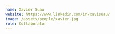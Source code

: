 ```yaml
---
name: Xavier Suau
website: https://www.linkedin.com/in/xavisuau/
image: /assets/people/xavier.jpg
role: Collaborator
---
```

